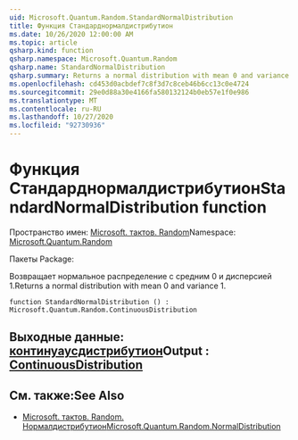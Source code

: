 ```yaml
---
uid: Microsoft.Quantum.Random.StandardNormalDistribution
title: Функция Стандарднормалдистрибутион
ms.date: 10/26/2020 12:00:00 AM
ms.topic: article
qsharp.kind: function
qsharp.namespace: Microsoft.Quantum.Random
qsharp.name: StandardNormalDistribution
qsharp.summary: Returns a normal distribution with mean 0 and variance 1.
ms.openlocfilehash: cd453d0acbdef7c8f3d7c8ceb46b6cc13c0e4724
ms.sourcegitcommit: 29e0d88a30e4166fa580132124b0eb57e1f0e986
ms.translationtype: MT
ms.contentlocale: ru-RU
ms.lasthandoff: 10/27/2020
ms.locfileid: "92730936"
---
```

# <a name="standardnormaldistribution-function"></a><span data-ttu-id="e52c5-102">Функция Стандарднормалдистрибутион</span><span class="sxs-lookup"><span data-stu-id="e52c5-102">StandardNormalDistribution function</span></span>

<span data-ttu-id="e52c5-103">Пространство имен: [Microsoft. тактов. Random](xref:Microsoft.Quantum.Random)</span><span class="sxs-lookup"><span data-stu-id="e52c5-103">Namespace: [Microsoft.Quantum.Random](xref:Microsoft.Quantum.Random)</span></span>

<span data-ttu-id="e52c5-104">Пакеты [](https://nuget.org/packages/)</span><span class="sxs-lookup"><span data-stu-id="e52c5-104">Package: [](https://nuget.org/packages/)</span></span>


<span data-ttu-id="e52c5-105">Возвращает нормальное распределение с средним 0 и дисперсией 1.</span><span class="sxs-lookup"><span data-stu-id="e52c5-105">Returns a normal distribution with mean 0 and variance 1.</span></span>

```qsharp
function StandardNormalDistribution () : Microsoft.Quantum.Random.ContinuousDistribution
```


## <a name="output--continuousdistribution"></a><span data-ttu-id="e52c5-106">Выходные данные: [континуаусдистрибутион](xref:Microsoft.Quantum.Random.ContinuousDistribution)</span><span class="sxs-lookup"><span data-stu-id="e52c5-106">Output : [ContinuousDistribution](xref:Microsoft.Quantum.Random.ContinuousDistribution)</span></span>



## <a name="see-also"></a><span data-ttu-id="e52c5-107">См. также:</span><span class="sxs-lookup"><span data-stu-id="e52c5-107">See Also</span></span>

- [<span data-ttu-id="e52c5-108">Microsoft. тактов. Random. Нормалдистрибутион</span><span class="sxs-lookup"><span data-stu-id="e52c5-108">Microsoft.Quantum.Random.NormalDistribution</span></span>](xref:Microsoft.Quantum.Random.NormalDistribution)